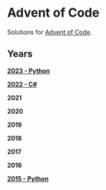 # Advent of Code
Solutions for [Advent of Code](https://adventofcode.com/).

## Years

**[2023 - Python](https://github.com/SR2610/Advent-of-Code/tree/main/2023)**

**[2022 - C#](https://github.com/SR2610/Advent-of-Code/tree/main/2022)**

**2021**

**2020**

**2019**

**2018**

**2017**

**2016**

**[2015 - Python](https://github.com/SR2610/Advent-of-Code/tree/main/2015)**

